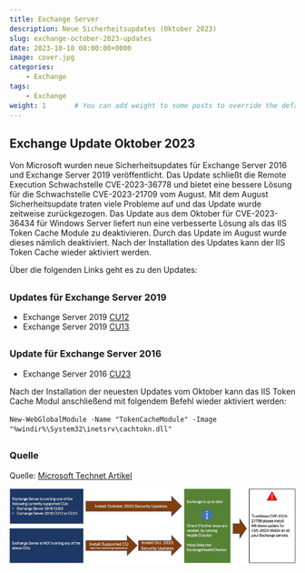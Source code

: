 ```yaml
---
title: Exchange Server
description: Neue Sicherheitsupdates (Oktober 2023)
slug: exchange-october-2023-updates
date: 2023-10-18 00:00:00+0000
image: cover.jpg
categories:
    - Exchange
tags:
    - Exchange
weight: 1       # You can add weight to some posts to override the default sorting (date descending)
---
```


## <h2>Exchange Update Oktober 2023</h2>

Von Microsoft wurden neue Sicherheitsupdates für Exchange Server 2016 und Exchange Server 2019 veröffentlicht. Das Update schließt die Remote Execution Schwachstelle CVE-2023-36778 und bietet eine bessere Lösung für die Schwachstelle CVE-2023-21709 vom August. Mit dem August Sicherheitsupdate traten viele Probleme auf und das Update wurde zeitweise zurückgezogen. Das Update aus dem Oktober für CVE-2023-36434 für Windows Server liefert nun eine verbesserte Lösung als das IIS Token Cache Module zu deaktivieren. Durch das Update im August wurde dieses nämlich deaktiviert. Nach der Installation des Updates kann der IIS Token Cache wieder aktiviert werden.

Über die folgenden Links geht es zu den Updates:

## <h3>Updates für Exchange Server 2019</h3>

- Exchange Server 2019 [CU12](https://www.microsoft.com/en-us/download/details.aspx?id=105638) 
- Exchange Server 2019 [CU13](https://www.microsoft.com/en-us/download/details.aspx?id=105637)

## <h3>Update für Exchange Server 2016</h3>

- Exchange Server 2016 [CU23](https://www.microsoft.com/en-us/download/details.aspx?id=105639)

Nach der Installation der neuesten Updates vom Oktober kann das IIS Token Cache Modul anschließend mit folgendem Befehl wieder aktiviert werden:

	
`New-WebGlobalModule -Name "TokenCacheModule" -Image "%windir%\System32\inetsrv\cachtokn.dll"`

## <h3>Quelle</h3>

Quelle: [Microsoft Technet Artikel](https://techcommunity.microsoft.com/t5/exchange-team-blog/released-october-2023-exchange-server-security-updates/ba-p/3950647)

![Update Pfad](exchange_october_2023_update_upgrade_path.jpg)